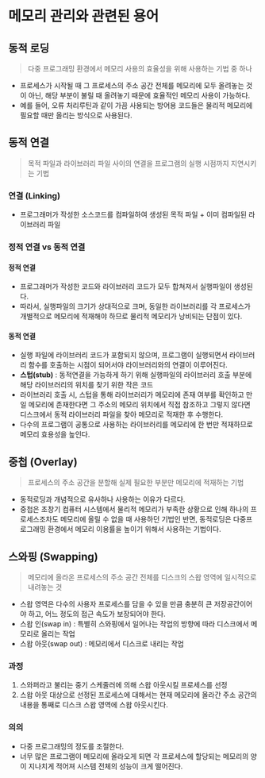 # 메모리 관리와 관련된 용어
## 동적 로딩
> 다중 프로그래밍 환경에서 메모리 사용의 효율성을 위해 사용하는 기법 중 하나
- 프로세스가 시작될 때 그 프로세스의 주소 공간 전체를 메모리에 모두 올려놓는 것이 아닌, 해당 부분이 불릴 때 올려놓기 때문에 효율적인 메모리 사용이 가능하다.
- 예를 들어, 오류 처리루틴과 같이 가끔 사용되는 방어용 코드들은 물리적 메모리에 필요할 때만 올리는 방식으로 사용된다.
## 동적 연결
> 목적 파일과 라이브러리 파일 사이의 연결을 프로그램의 실행 시점까지 지연시키는 기법
### 연결 (Linking)
- 프로그래머가 작성한 소스코드를 컴파일하여 생성된 목적 파일 + 이미 컴파일된 라이브러리 파일
### 정적 연결 vs 동적 연결
#### 정적 연결 
- 프로그래머가 작성한 코드와 라이브러리 코드가 모두 합쳐져서 실행파일이 생성된다.
- 따라서, 실행파일의 크기가 상대적으로 크며, 동일한 라이브러리를 각 프로세스가 개별적으로 메모리에 적재해야 하므로 물리적 메모리가 낭비되는 단점이 있다.
#### 동적 연결
- 실행 파일에 라이브러리 코드가 포함되지 않으며, 프로그램이 실행되면서 라이브러리 함수를 호출하는 시점이 되어서야 라이브러리와의 연결이 이루어진다.
- __스텁(stub)__ : 동적연결을 가능하게 하기 위해 실행파일의 라이브러리 호출 부분에 해당 라이브러리의 위치를 찾기 위한 작은 코드
- 라이브러리 호출 시, 스텁을 통해 라이브러리가 메모리에 존재 여부를 확인하고 만일 메모리에 존재한다면 그 주소의 메모리 위치에서 직접 참조하고 그렇지 않다면 디스크에서 동적 라이브러리 파일을 찾아 메모리로 적재한 후 수행한다.
- 다수의 프로그램이 공통으로 사용하는 라이브러리를 메모리에 한 번만 적재하므로 메모리 효용성을 높인다.
## 중첩 (Overlay)
> 프로세스의 주소 공간을 분할해 실제 필요한 부분만 메모리에 적재하는 기법
- 동적로딩과 개념적으로 유사하나 사용하는 이유가 다르다.
- 중첩은 초창기 컴퓨터 시스템에서 물리적 메모리가 부족한 상황으로 인해 하나의 프로세스조차도 메모리에 올릴 수 없을 때 사용하던 기법인 반면, 동적로딩은 다중프로그래밍 환경에서 메모리 이용률을 높이기 위해서 사용하는 기법이다.
## 스와핑 (Swapping)
> 메모리에 올라온 프로세스의 주소 공간 전체를 디스크의 스왑 영역에 일시적으로 내려놓는 것
- 스왑 영역은 다수의 사용자 프로세스를 담을 수 있을 만큼 충분히 큰 저장공간이어야 하고, 어느 정도의 접근 속도가 보장되어야 한다.
- 스왑 인(swap in) : 특별히 스와핑에서 일어나는 작업의 방향에 따라 디스크에서 메모리로 올리는 작업
- 스왑 아웃(swap out) : 메모리에서 디스크로 내리는 작업
### 과정
1. 스와퍼라고 불리는 중기 스케줄러에 의해 스왑 아웃시킬 프로세스를 선정
2. 스왑 아웃 대상으로 선정된 프로세스에 대해서는 현재 메모리에 올라간 주소 공간의 내용을 통째로 디스크 스왑 영역에 스왑 아웃시킨다.

### 의의
- 다중 프로그래밍의 정도를 조절한다.
- 너무 많은 프로그램이 메모리에 올라오게 되면 각 프로세스에 할당되는 메모리의 양이 지나치게 적어져 시스템 전체의 성능이 크게 떨어진다.
